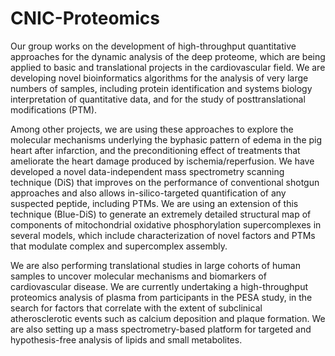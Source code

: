 # CNIC-Proteomics

Our group works on the development of high-throughput quantitative approaches for the dynamic analysis of the deep proteome, which are being applied to basic and translational projects in the cardiovascular field. We are developing novel bioinformatics algorithms for the analysis of very large numbers of samples, including protein identification and systems biology interpretation of quantitative data, and for the study of posttranslational modifications (PTM).

Among other projects, we are using these approaches to explore the molecular mechanisms underlying the byphasic pattern of edema in the pig heart after infarction, and the preconditioning effect of treatments that ameliorate the heart damage produced by ischemia/reperfusion.
We have developed a novel data-independent mass spectrometry scanning technique (DiS) that improves on the performance of conventional shotgun approaches and also allows in-silico-targeted quantification of any suspected peptide, including PTMs. We are using an extension of this technique (Blue-DiS) to generate an extremely detailed structural map of components of mitochondrial oxidative phosphorylation supercomplexes in several models, which include characterization of novel factors and PTMs that modulate complex and supercomplex assembly.

We are also performing translational studies in large cohorts of human samples to uncover molecular mechanisms and biomarkers of cardiovascular disease. We are currently undertaking a high-throughput proteomics analysis of plasma from participants in the PESA study, in the search for factors that correlate with the extent of subclinical atherosclerotic events such as calcium deposition and plaque formation. We are also setting up a mass spectrometry-based platform for targeted and hypothesis-free analysis of lipids and small metabolites.
